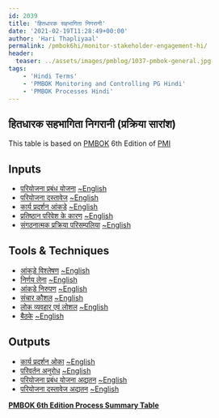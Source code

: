 ```yaml
---
id: 2039   
title: 'हितधारक सहभागिता निगरानी'
date: '2021-02-19T11:28:49+00:00'
author: 'Hari Thapliyaal'
permalink: /pmbok6hi/monitor-stakeholder-engagement-hi/
header:
  teaser: ../assets/images/pmblog/1037-pmbok-general.jpg
tags:
    - 'Hindi Terms'
    - 'PMBOK Monitoring and Controlling PG Hindi'
    - 'PMBOK Processes Hindi'
---
```


## हितधारक सहभागिता निगरानी (प्रक्रिया सारांश)

This table is based on [PMBOK](https://www.pmi.org/pmbok-guide-standards) 6th Edition of [PMI](https://www.pmi.org)

## Inputs

- [परियोजना प्रबंध योजना](/pmbok6hi/project-management-plan-hi) [~English](/pmbok6/Project-Management-Plan)
- [परियोजना दस्तावेज](/pmbok6hi/project-documents-hi) [~English](/pmbok6/Project-Documents)
- [कार्य प्रदर्शन आंकडे](/pmbok6hi/work-performance-data-hi) [~English](/pmbok6/Work-Performance-Data)
- [प्रतिष्ठान परिवेश के कारण](/pmbok6hi/enterprise-environmental-factors-hi) [~English](/pmbok6/Enterprise-Environmental-Factors)
- [संगठनात्मक प्रक्रिया परिसम्पलिया](/pmbok6hi/organizational-process-assets-hi) [~English](/pmbok6/Organizational-Process-Assets)

## Tools &amp; Techniques

- [आंकड़े विश्लेषण](/pmbok6hi/data-analysis-hi) [~English](/pmbok6/Data-Analysis)
- [निर्णय लेना](/pmbok6hi/decision-making-hi) [~English](/pmbok6/Decision-Making)
- [आंकड़े निरुपण](/pmbok6hi/data-representation-hi) [~English](/pmbok6/Data-Representation)
- [संचार कौशल](/pmbok6hi/communication-skills-hi) [~English](/pmbok6/Communication-Skills)
- [लोक व्यवहार एवं लोशल](/pmbok6hi/interpersonal-and-team-skills-hi) [~English](/pmbok6/Interpersonal-And-Team-Skills)
- [बैठके](/pmbok6hi/meetings-hi) [~English](/pmbok6/Meetings)

## Outputs

- [कार्य प्रदर्शन ओका](/pmbok6hi/work-performance-information-hi) [~English](/pmbok6/Work-Performance-Information)
- [परिवर्तन अनुरोध](/pmbok6hi/change-requests-hi) [~English](/pmbok6/Change-Requests)
- [परियोजना प्रबंध योजना अद्यतन](/pmbok6hi/project-management-plan-updates-hi) [~English](/pmbok6/Project-Management-Plan-Updates)
- [परियोजना दस्तावेज अद्यतन](/pmbok6hi/project-documents-updates-hi) [~English](/pmbok6/Project-Documents-Updates)

**[PMBOK 6th Edition Process Summary Table](process-groups-and-processes-in-pmbok6/)**